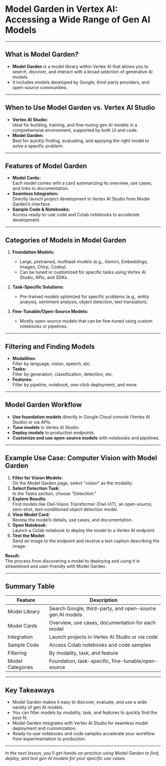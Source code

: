 # Model Garden in Vertex AI: Accessing a Wide Range of Gen AI Models

---

## What is Model Garden?

- **Model Garden** is a model library within Vertex AI that allows you to search, discover, and interact with a broad selection of generative AI models.
- It includes models developed by Google, third-party providers, and open-source communities.

---

## When to Use Model Garden vs. Vertex AI Studio

- **Vertex AI Studio:**  
  Ideal for building, training, and fine-tuning gen AI models in a comprehensive environment, supported by both UI and code.
- **Model Garden:**  
  Best for quickly finding, evaluating, and applying the right model to solve a specific problem.

---

## Features of Model Garden

- **Model Cards:**  
  Each model comes with a card summarizing its overview, use cases, and links to documentation.
- **Seamless Integration:**  
  Directly launch project development in Vertex AI Studio from Model Garden’s interface.
- **Sample Code & Notebooks:**  
  Access ready-to-use code and Colab notebooks to accelerate development.

---

## Categories of Models in Model Garden

1. **Foundation Models:**  
   - Large, pretrained, multitask models (e.g., Gemini, Embeddings, Imagen, Chirp, Codey).
   - Can be tuned or customized for specific tasks using Vertex AI Studio, APIs, and SDKs.

2. **Task-Specific Solutions:**  
   - Pre-trained models optimized for specific problems (e.g., entity analysis, sentiment analysis, object detection, text translation).

3. **Fine-Tunable/Open-Source Models:**  
   - Mostly open-source models that can be fine-tuned using custom notebooks or pipelines.

---

## Filtering and Finding Models

- **Modalities:**  
  Filter by language, vision, speech, etc.
- **Tasks:**  
  Filter by generation, classification, detection, etc.
- **Features:**  
  Filter by pipeline, notebook, one-click deployment, and more.

---

## Model Garden Workflow

- **Use foundation models** directly in Google Cloud console (Vertex AI Studio) or via APIs.
- **Tune models** in Vertex AI Studio.
- **Deploy models** to production endpoints.
- **Customize and use open-source models** with notebooks and pipelines.

---

## Example Use Case: Computer Vision with Model Garden

1. **Filter for Vision Models:**  
   On the Model Garden page, select "vision" as the modality.
2. **Select Detection Task:**  
   In the Tasks section, choose "Detection."
3. **Explore Results:**  
   Find models like Owl-Vision Transformer (Owl-ViT), an open-source, zero-shot, text-conditioned object detection model.
4. **View Model Card:**  
   Review the model’s details, use cases, and documentation.
5. **Open Notebook:**  
   Launch a Colab notebook to deploy the model to a Vertex AI endpoint.
6. **Test the Model:**  
   Send an image to the endpoint and receive a text caption describing the image.

**Result:**  
The process from discovering a model to deploying and using it is streamlined and user-friendly with Model Garden.

---

## Summary Table

| Feature              | Description                                                      |
|----------------------|------------------------------------------------------------------|
| Model Library        | Search Google, third-party, and open-source gen AI models        |
| Model Cards          | Overview, use cases, documentation for each model                |
| Integration          | Launch projects in Vertex AI Studio or via code                  |
| Sample Code          | Access Colab notebooks and code samples                          |
| Filtering            | By modality, task, and feature                                   |
| Model Categories     | Foundation, task-specific, fine-tunable/open-source              |

---

## Key Takeaways

- Model Garden makes it easy to discover, evaluate, and use a wide variety of gen AI models.
- You can filter models by modality, task, and features to quickly find the best fit.
- Model Garden integrates with Vertex AI Studio for seamless model deployment and customization.
- Ready-to-use notebooks and code samples accelerate your workflow from experimentation to production.

---

*In the next lesson, you’ll get hands-on practice using Model Garden to find, deploy, and test gen AI models for your specific use cases.*
